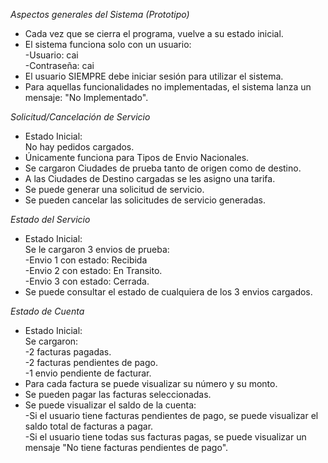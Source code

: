 *Aspectos generales del Sistema (Prototipo)*

- Cada vez que se cierra el programa, vuelve a su estado inicial.
- El sistema funciona solo con un usuario:  
-Usuario: cai  
-Contraseña: cai  
- El usuario SIEMPRE debe iniciar sesión para utilizar el sistema.
- Para aquellas funcionalidades no implementadas, el sistema lanza un mensaje: "No Implementado".

*Solicitud/Cancelación de Servicio*
- Estado Inicial:  
No hay pedidos cargados.
- Únicamente funciona para Tipos de Envio Nacionales.
- Se cargaron Ciudades de prueba tanto de origen como de destino.
- A las Ciudades de Destino cargadas se les asigno una tarifa.
- Se puede generar una solicitud de servicio.
- Se pueden cancelar las solicitudes de servicio generadas.

*Estado del Servicio*
- Estado Inicial:  
Se le cargaron 3 envios de prueba:  
-Envio 1 con estado: Recibida  
-Envio 2 con estado: En Transito.  
-Envio 3 con estado: Cerrada.  
- Se puede consultar el estado de cualquiera de los 3 envios cargados.

*Estado de Cuenta*
- Estado Inicial:  
Se cargaron:  
-2 facturas pagadas.  
-2 facturas pendientes de pago.  
-1 envio pendiente de facturar.  
- Para cada factura se puede visualizar su número y su monto.
- Se pueden pagar las facturas seleccionadas.
- Se puede visualizar el saldo de la cuenta:   
-Si el usuario tiene facturas pendientes de pago, se puede visualizar el saldo total de facturas a pagar.  
-Si el usuario tiene todas sus facturas pagas, se puede visualizar un mensaje "No tiene facturas pendientes de pago".